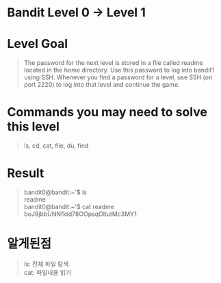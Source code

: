 Bandit Level 0 → Level 1
===

# Level Goal

> The password for the next level is stored in a file called readme located in the home directory. Use this password to log into bandit1 using SSH. Whenever you find a password for a level, use SSH (on port 2220) to log into that level and continue the game.

  

# Commands you may need to solve this level

> ls, cd, cat, file, du, find

  

# Result

> bandit0@bandit:&#126;'$ ls  
> readme  
> bandit0@bandit:&#126;'$ cat readme  
> boJ9jbbUNNfktd78OOpsqOltutMc3MY1

  
  

# 알게된점

> ls: 전체 파일 탐색  
> cat: 파일내용 읽기